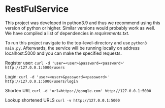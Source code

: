 # RestFulService

This project was developed in python3.9 and thus we recommend using this version of python or higher. Similar versions would probably work as well.
We have compiled a list of dependencies in *requirements.txt*. 

To run this project navigate to the top-level-directory and use `python3 main.py`. Afterwards, the service will be running locally on address localhost:5000 and you can make the specified requests.

Register user: ```curl -d 'user=<user>&password=<password>' http://127.0.0.1:5000/users```

Login: ```curl -d 'user=<user>&password=<password>' http://127.0.0.1:5000/users/login```

Shorten URL ```curl -d 'url=https://google.com' http://127.0.0.1:5000```

Lookup shortened URLS ```curl -v http://127.0.0.1:5000```
